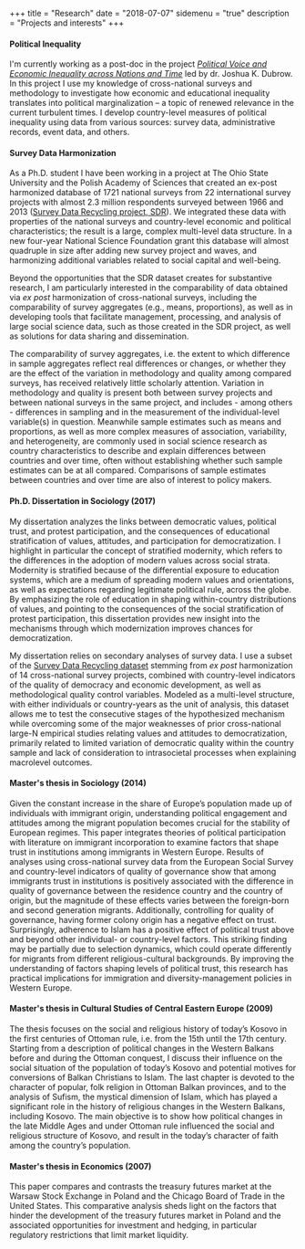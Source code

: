 +++
title = "Research"
date = "2018-07-07"
sidemenu = "true"
description = "Projects and interests"
+++


#### Political Inequality

I'm currently working as a post-doc in the project [*Political Voice and Economic Inequality across Nations and Time*](https://politicalinequality.org/2017/09/21/new-project-political-voice-and-economic-inequality-across-nations-and-time/) led by dr. Joshua K. Dubrow. In this project I use my knowledge of cross-national surveys and methodology to investigate how economic and educational inequality translates into political marginalization – a topic of renewed relevance in the current turbulent times. I develop country-level measures of political inequality using data from various sources: survey data, administrative records, event data, and others. 

#### Survey Data Harmonization

As a Ph.D. student I have been working in a project at The Ohio State University and the Polish Academy of Sciences that created an ex-post harmonized database of 1721 national surveys from 22 international survey projects with almost 2.3 million respondents surveyed between 1966 and 2013 ([Survey Data Recycling project, SDR](dataharmonization.org)). We integrated these data with properties of the national surveys and country-level economic and political characteristics; the result is a large, complex multi-level data structure. In a new four-year National Science Foundation grant this database will almost quadruple in size after adding new survey project and waves, and harmonizing additional variables related to social capital and well-being. 

Beyond the opportunities that the SDR dataset creates for substantive research, I am particularly interested in the comparability of data obtained via *ex post* harmonization of cross-national surveys, including the comparability of survey aggregates (e.g., means, proportions), as well as in developing tools that facilitate management, processing, and analysis of large social science data, such as those created in the SDR project, as well as solutions for data sharing and dissemination.

The comparability of survey aggregates, i.e. the extent to which difference in sample aggregates reflect real differences or changes, or whether they are the effect of the variation in methodology and quality among compared surveys, has received relatively little scholarly attention. Variation in methodology and quality is present both between survey projects and between national surveys in the same project, and includes - among others - differences in sampling and in the measurement of the individual-level variable(s) in question. Meanwhile sample estimates such as means and proportions, as well as more complex measures of association, variability, and heterogeneity, are commonly used in social science research as country characteristics to describe and explain differences between countries and over time, often without establishing whether such sample estimates can be at all compared. Comparisons of sample estimates between countries and over time are also of interest to policy makers.

#### Ph.D. Dissertation in Sociology (2017)

My dissertation analyzes the links between democratic values, political trust, and protest participation, and the consequences of educational stratification of values, attitudes, and participation for democratization. I highlight in particular the concept of stratified modernity, which refers to the differences in the adoption of modern values across social strata. Modernity is stratified because of the differential exposure to education systems, which are a medium of spreading modern values and orientations, as well as expectations regarding legitimate political rule, across the globe. By emphasizing the role of education in shaping within-country distributions of values, and pointing to the consequences of the social stratification of protest participation, this dissertation provides new insight into the mechanisms through which modernization improves chances for democratization.

My dissertation relies on secondary analyses of survey data. I use a subset of the [Survey Data Recycling dataset](https://dataverse.harvard.edu/dataset.xhtml?persistentId=doi:10.7910/DVN/VWGF5Q) stemming from *ex post* harmonization of 14 cross-national survey projects, combined with country-level indicators of the quality of democracy and economic development, as well as methodological quality control variables. Modeled as a multi-level structure, with either individuals or country-years as the unit of analysis, this dataset allows me to test the consecutive stages of the
hypothesized mechanism while overcoming some of the major weaknesses of prior cross-national large-N empirical studies relating values and attitudes to democratization, primarily related to limited variation of democratic quality within the country sample and lack of consideration to intrasocietal processes when explaining macrolevel outcomes.

#### Master's thesis in Sociology (2014)

Given the constant increase in the share of Europe’s population made up of individuals with immigrant origin, understanding political engagement and attitudes among the migrant population becomes crucial for the stability of European regimes. This paper integrates theories of political participation with literature on immigrant incorporation to examine factors that shape trust in institutions among immigrants in Western Europe. Results of analyses using cross-national survey data from the European Social Survey and country-level indicators of quality of governance show that among immigrants trust in institutions is positively associated with the difference in quality of governance between the residence country and the country of origin, but the magnitude of these effects varies between the foreign-born and second generation migrants. Additionally, controlling for quality of governance, having former colony origin has a negative effect on trust. Surprisingly, adherence to Islam has a positive effect of political trust above and beyond other individual- or country-level factors. This striking finding may be partially due to selection dynamics, which could operate differently for migrants from different religious-cultural backgrounds. By improving the understanding of factors shaping levels of political trust, this research has practical implications for immigration and diversity-management policies in Western Europe.

#### Master's thesis in Cultural Studies of Central Eastern Europe (2009)

The thesis focuses on the social and religious history of today’s Kosovo in the first centuries of Ottoman rule, i.e. from the 15th until the 17th century. Starting from a description of political changes in the Western Balkans before and during the Ottoman conquest, I discuss their influence on the social situation of the population of today’s Kosovo and potential motives for conversions of Balkan Christians to Islam. The last chapter is devoted to the character of popular, folk religion in Ottoman Balkan provinces, and to the analysis of Sufism, the mystical dimension of Islam, which has played a significant role in the history of religious changes in the Western Balkans, including Kosovo. The main objective is to show how political changes in the late Middle Ages and under Ottoman rule influenced the social and religious structure of Kosovo, and result in the today’s character of faith among the country’s population.

#### Master's thesis in Economics (2007)

This paper compares and contrasts the treasury futures market at the Warsaw Stock Exchange in Poland and the Chicago Board of Trade in the United States. This comparative analysis sheds light on the factors that hinder the development of the treasury futures market in Poland and the associated opportunities for investment and hedging, in particular regulatory restrictions that limit market liquidity.